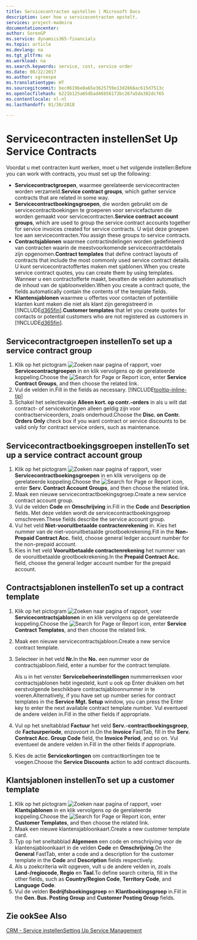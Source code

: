 ```yaml
---
title: Servicecontracten opstellen | Microsoft Docs
description: Leer hoe u servicecontracten opstelt.
services: project-madeira
documentationcenter: 
author: SorenGP
ms.service: dynamics365-financials
ms.topic: article
ms.devlang: na
ms.tgt_pltfrm: na
ms.workload: na
ms.search.keywords: service, cost, service order
ms.date: 08/22/2017
ms.author: sgroespe
ms.translationtype: HT
ms.sourcegitcommit: bec0619be0a65e3625759e13d2866ac615d7513c
ms.openlocfilehash: b221b125a65dbad46b56172bc267a5da382dc765
ms.contentlocale: nl-nl
ms.lasthandoff: 01/30/2018

---
```


# <a name="set-up-service-contracts"></a><span data-ttu-id="679a5-103">Servicecontracten instellen</span><span class="sxs-lookup"><span data-stu-id="679a5-103">Set Up Service Contracts</span></span>
<span data-ttu-id="679a5-104">Voordat u met contracten kunt werken, moet u het volgende instellen:</span><span class="sxs-lookup"><span data-stu-id="679a5-104">Before you can work with contracts, you must set up the following:</span></span> 

* <span data-ttu-id="679a5-105">**Servicecontractgroepen**, waarmee gerelateerde servicecontracten worden verzameld.</span><span class="sxs-lookup"><span data-stu-id="679a5-105">**Service contract groups**, which gather service contracts that are related in some way.</span></span>
* <span data-ttu-id="679a5-106">**Servicecontractboekingsgroepen**, die worden gebruikt om de servicecontractboekingen te groeperen voor servicefacturen die worden gemaakt voor servicecontracten.</span><span class="sxs-lookup"><span data-stu-id="679a5-106">**Service contract account groups**, which are used to group the service contract accounts together for service invoices created for service contracts.</span></span> <span data-ttu-id="679a5-107">U wijst deze groepen toe aan servicecontracten.</span><span class="sxs-lookup"><span data-stu-id="679a5-107">You assign these groups to service contracts.</span></span>  
* <span data-ttu-id="679a5-108">**Contractsjablonen** waarmee contractindelingen worden gedefinieerd van contracten waarin de meestvoorkomende servicecontractdetails zijn opgenomen.</span><span class="sxs-lookup"><span data-stu-id="679a5-108">**Contract templates** that define contract layouts of contracts that include the most commonly used service contract details.</span></span> <span data-ttu-id="679a5-109">U kunt servicecontractoffertes maken met sjablonen.</span><span class="sxs-lookup"><span data-stu-id="679a5-109">When you create service contract quotes, you can create them by using templates.</span></span> <span data-ttu-id="679a5-110">Wanneer u een contractofferte maakt, bevatten de velden automatisch de inhoud van de sjabloonvelden.</span><span class="sxs-lookup"><span data-stu-id="679a5-110">When you create a contract quote, the fields automatically contain the contents of the template fields.</span></span>
* <span data-ttu-id="679a5-111">**Klantensjablonen** waarmee u offertes voor contacten of potentiële klanten kunt maken die niet als klant zijn geregistreerd in [!INCLUDE[d365fin](includes/d365fin_md.md)].</span><span class="sxs-lookup"><span data-stu-id="679a5-111">**Customer templates** that let you create quotes for contacts or potential customers who are not registered as customers in [!INCLUDE[d365fin](includes/d365fin_md.md)].</span></span>  

## <a name="to-set-up-a-service-contract-group"></a><span data-ttu-id="679a5-112">Servicecontractgroepen instellen</span><span class="sxs-lookup"><span data-stu-id="679a5-112">To set up a service contract group</span></span>  
1. <span data-ttu-id="679a5-113">Klik op het pictogram ![Zoeken naar pagina of rapport](media/ui-search/search_small.png "pictogram Zoeken naar pagina of rapport"), voer **Servicecontractgroepen** in en klik vervolgens op de gerelateerde koppeling.</span><span class="sxs-lookup"><span data-stu-id="679a5-113">Choose the ![Search for Page or Report](media/ui-search/search_small.png "Search for Page or Report icon") icon, enter **Service Contract Groups**, and then choose the related link.</span></span>  
2. <span data-ttu-id="679a5-114">Vul de velden in.</span><span class="sxs-lookup"><span data-stu-id="679a5-114">Fill in the fields as necessary.</span></span> [!INCLUDE[tooltip-inline-tip](includes/tooltip-inline-tip_md.md)]
3. <span data-ttu-id="679a5-115">Schakel het selectievakje **Alleen kort. op contr.-orders** in als u wilt dat contract- of servicekortingen alleen geldig zijn voor contractserviceorders, zoals onderhoud.</span><span class="sxs-lookup"><span data-stu-id="679a5-115">Choose the **Disc. on Contr. Orders Only** check box if you want contract or service discounts to be valid only for contract service orders, such as maintenance.</span></span>  

## <a name="to-set-up-a-service-contract-account-group"></a><span data-ttu-id="679a5-116">Servicecontractboekingsgroepen instellen</span><span class="sxs-lookup"><span data-stu-id="679a5-116">To set up a service contract account group</span></span>  
1. <span data-ttu-id="679a5-117">Klik op het pictogram ![Zoeken naar pagina of rapport](media/ui-search/search_small.png "pictogram Zoeken naar pagina of rapport"), voer **Servicecontractboekingsgroepen** in en klik vervolgens op de gerelateerde koppeling.</span><span class="sxs-lookup"><span data-stu-id="679a5-117">Choose the ![Search for Page or Report](media/ui-search/search_small.png "Search for Page or Report icon") icon, enter **Serv. Contract Account Groups**, and then choose the related link.</span></span>  
2. <span data-ttu-id="679a5-118">Maak een nieuwe servicecontractboekingsgroep.</span><span class="sxs-lookup"><span data-stu-id="679a5-118">Create a new service contract account group.</span></span>   
3. <span data-ttu-id="679a5-119">Vul de velden **Code** en **Omschrijving** in.</span><span class="sxs-lookup"><span data-stu-id="679a5-119">Fill in the **Code** and **Description** fields.</span></span> <span data-ttu-id="679a5-120">Met deze velden wordt de servicecontractboekingsgroep omschreven.</span><span class="sxs-lookup"><span data-stu-id="679a5-120">These fields describe the service account group.</span></span>  
4. <span data-ttu-id="679a5-121">Vul het veld **Niet-vooruitbetaalde contractenrekening** in. Kies het nummer van de niet-vooruitbetaalde grootboekrekening.</span><span class="sxs-lookup"><span data-stu-id="679a5-121">Fill in the **Non-Prepaid Contract Acc.** field, choose general ledger account number for the non-prepaid account.</span></span>  
5. <span data-ttu-id="679a5-122">Kies in het veld **Vooruitbetaalde contractenrekening** het nummer van de vooruitbetaalde grootboekrekening.</span><span class="sxs-lookup"><span data-stu-id="679a5-122">In the **Prepaid Contract Acc.** field, choose the general ledger account number for the prepaid account.</span></span>  

## <a name="to-set-up-a-contract-template"></a><span data-ttu-id="679a5-123">Contractsjablonen instellen</span><span class="sxs-lookup"><span data-stu-id="679a5-123">To set up a contract template</span></span>  
1. <span data-ttu-id="679a5-124">Klik op het pictogram ![Zoeken naar pagina of rapport](media/ui-search/search_small.png "pictogram Zoeken naar pagina of rapport"), voer **Servicecontractsjablonen** in en klik vervolgens op de gerelateerde koppeling.</span><span class="sxs-lookup"><span data-stu-id="679a5-124">Choose the ![Search for Page or Report](media/ui-search/search_small.png "Search for Page or Report icon") icon, enter **Service Contract Templates**, and then choose the related link.</span></span>  
2. <span data-ttu-id="679a5-125">Maak een nieuwe servicecontractsjabloon.</span><span class="sxs-lookup"><span data-stu-id="679a5-125">Create a new service contract template.</span></span>  
3. <span data-ttu-id="679a5-126">Selecteer in het veld **Nr.**</span><span class="sxs-lookup"><span data-stu-id="679a5-126">In the **No.**</span></span> <span data-ttu-id="679a5-127">een nummer voor de contractsjabloon.</span><span class="sxs-lookup"><span data-stu-id="679a5-127">field, enter a number for the contract template.</span></span>  
  
     <span data-ttu-id="679a5-128">Als u in het venster **Servicebeheerinstellingen** nummerreeksen voor contractsjablonen hebt ingesteld, kunt u ook op Enter drukken om het eerstvolgende beschikbare contractsjabloonnummer in te voeren.</span><span class="sxs-lookup"><span data-stu-id="679a5-128">Alternatively, if you have set up number series for contract templates in the **Service Mgt. Setup** window, you can press the Enter key to enter the next available contract template number.</span></span> <span data-ttu-id="679a5-129">Vul eventueel de andere velden in.</span><span class="sxs-lookup"><span data-stu-id="679a5-129">Fill in the other fields if appropriate.</span></span>  
  
4. <span data-ttu-id="679a5-130">Vul op het sneltabblad **Factuur** het veld **Serv.-contractboekingsgroep**, de **Factuurperiode**, enzovoort in.</span><span class="sxs-lookup"><span data-stu-id="679a5-130">On the **Invoice** FastTab, fill in the **Serv. Contract Acc. Group Code** field, the **Invoice Period**, and so on.</span></span> <span data-ttu-id="679a5-131">Vul eventueel de andere velden in.</span><span class="sxs-lookup"><span data-stu-id="679a5-131">Fill in the other fields if appropriate.</span></span>  
5. <span data-ttu-id="679a5-132">Kies de actie **Servicekortingen** om contractkortingen toe te voegen.</span><span class="sxs-lookup"><span data-stu-id="679a5-132">Choose the **Service Discounts** action to add contract discounts.</span></span>  

## <a name="to-set-up-a-customer-template"></a><span data-ttu-id="679a5-133">Klantsjablonen instellen</span><span class="sxs-lookup"><span data-stu-id="679a5-133">To set up a customer template</span></span>  
1. <span data-ttu-id="679a5-134">Klik op het pictogram ![Zoeken naar pagina of rapport](media/ui-search/search_small.png "pictogram Zoeken naar pagina of rapport"), voer **Klantsjablonen** in en klik vervolgens op de gerelateerde koppeling.</span><span class="sxs-lookup"><span data-stu-id="679a5-134">Choose the ![Search for Page or Report](media/ui-search/search_small.png "Search for Page or Report icon") icon, enter **Customer Templates**, and then choose the related link.</span></span>  
2. <span data-ttu-id="679a5-135">Maak een nieuwe klantensjabloonkaart.</span><span class="sxs-lookup"><span data-stu-id="679a5-135">Create a new customer template card.</span></span>  
3. <span data-ttu-id="679a5-136">Typ op het sneltabblad **Algemeen** een code en omschrijving voor de klantensjabloonkaart in de velden **Code** en **Omschrijving**.</span><span class="sxs-lookup"><span data-stu-id="679a5-136">On the **General** FastTab, enter a code and a description for the customer template in the **Code** and **Description** fields respectively.</span></span> 
4. <span data-ttu-id="679a5-137">Als u zoekcriteria wilt opgeven, vult u de andere velden in, zoals **Land-/regiocode**, **Regio** en **Taal**.</span><span class="sxs-lookup"><span data-stu-id="679a5-137">To define search criteria, fill in the other fields, such as **Country/Region Code**, **Territory Code**, and **Language Code**.</span></span>  
5. <span data-ttu-id="679a5-138">Vul de velden **Bedrijfsboekingsgroep** en **Klantboekingsgroep** in.</span><span class="sxs-lookup"><span data-stu-id="679a5-138">Fill in the **Gen. Bus. Posting Group** and **Customer Posting Group** fields.</span></span>  

## <a name="see-also"></a><span data-ttu-id="679a5-139">Zie ook</span><span class="sxs-lookup"><span data-stu-id="679a5-139">See Also</span></span>
[<span data-ttu-id="679a5-140">CRM - Service instellen</span><span class="sxs-lookup"><span data-stu-id="679a5-140">Setting Up Service Management</span></span>](service-setup-service.md)
